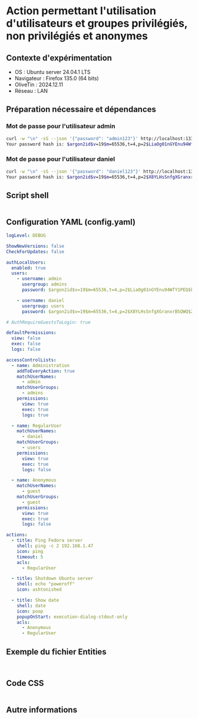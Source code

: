 # Action permettant l'utilisation d'utilisateurs et groupes privilégiés, non privilégiés et anonymes
## Contexte d'expérimentation
* OS : Ubuntu server 24.04.1 LTS
* Navigateur : Firefox 135.0 (64 bits)
* OliveTin : 2024.12.11
* Réseau : LAN
  
## Préparation nécessaire et dépendances
### Mot de passe pour l'utilisateur admin
```bash
curl -w "\n" -sS --json '{"password": "admin123"}' http://localhost:1337/api/PasswordHash
Your password hash is: $argon2id$v=19$m=65536,t=4,p=2$LiaOg01nGYEnu94WfY1PEQ$klAyJeF/nzIiFHnlxPWtqM5Rev/gBVcC5zm1QapYt88
```
### Mot de passe pour l'utilisateur daniel
```bash
curl -w "\n" -sS --json '{"password": "daniel123"}' http://localhost:1337/api/PasswordHash
Your password hash is: $argon2id$v=19$m=65536,t=4,p=2$X8YLHsSnfgXGranxrBSQWQ$ZHEKjZ8GSZtUjJBNZZgTqpPoIG5Y1d91NC+SK1MPg2I
```

## Script shell
```bash
```

## Configuration YAML (config.yaml)
```yaml
logLevel: DEBUG

ShowNewVersions: false
CheckForUpdates: false

authLocalUsers:
  enabled: true
  users:
    - username: admin
      usergroup: admins
      password: $argon2id$v=19$m=65536,t=4,p=2$LiaOg01nGYEnu94WfY1PEQ$klAyJeF/nzIiFHnlxPWtqM5Rev/gBVcC5zm1QapYt88

    - username: daniel
      usergroup: users
      password: $argon2id$v=19$m=65536,t=4,p=2$X8YLHsSnfgXGranxrBSQWQ$ZHEKjZ8GSZtUjJBNZZgTqpPoIG5Y1d91NC+SK1MPg2I

# AuthRequireGuestsToLogin: true

defaultPermissions:
  view: false
  exec: false
  logs: false

accessControlLists:
  - name: Administration
    addToEveryAction: true
    matchUserNames:
      - admin
    matchUserGroups:
      - admins
    permissions:
      view: true
      exec: true
      logs: true

  - name: RegularUser
    matchUserNames:
      - daniel
    matchUserGroups:
      - users
    permissions:
      view: true
      exec: true
      logs: false

  - name: Anonymous
    matchUserNames:
      - guest
    matchUserGroups:
      - guest
    permissions:
      view: true
      exec: true
      logs: false

actions:
  - title: Ping Fedora server
    shell: ping -c 2 192.168.1.47
    icon: ping
    timeout: 5
    acls:
      - RegularUser

  - title: Shutdown Ubuntu server
    shell: echo "poweroff"
    icon: ashtonished

  - title: Show date
    shell: date
    icon: poop
    popupOnStart: execution-dialog-stdout-only
    acls:
      - Anonymous
      - RegularUser
```

## Exemple du fichier Entities
```json
```
```yaml
```

## Code CSS
```css
```

## Autre informations
